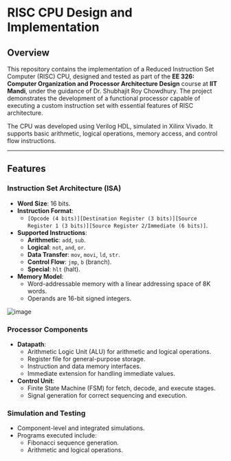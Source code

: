 # RISC CPU Design and Implementation

## Overview

This repository contains the implementation of a Reduced Instruction Set Computer (RISC) CPU, designed and tested as part of the **EE 326: Computer Organization and Processor Architecture Design** course at **IIT Mandi**, under the guidance of Dr. Shubhajit Roy Chowdhury. The project demonstrates the development of a functional processor capable of executing a custom instruction set with essential features of RISC architecture.

The CPU was developed using Verilog HDL, simulated in Xilinx Vivado. It supports basic arithmetic, logical operations, memory access, and control flow instructions.

---

## Features

### Instruction Set Architecture (ISA)
- **Word Size**: 16 bits.
- **Instruction Format**:
  - `[Opcode (4 bits)][Destination Register (3 bits)][Source Register 1 (3 bits)][Source Register 2/Immediate (6 bits)]`.
- **Supported Instructions**:
  - **Arithmetic**: `add`, `sub`.
  - **Logical**: `not`, `and`, `or`.
  - **Data Transfer**: `mov`, `movi`, `ld`, `str`.
  - **Control Flow**: `jmp`, `b` (branch).
  - **Special**: `hlt` (halt).
- **Memory Model**:
  - Word-addressable memory with a linear addressing space of 8K words.
  - Operands are 16-bit signed integers.

![image](https://github.com/user-attachments/assets/73cf92ca-e410-4247-a1ce-5343ab562d40)


### Processor Components
- **Datapath**:
  - Arithmetic Logic Unit (ALU) for arithmetic and logical operations.
  - Register file for general-purpose storage.
  - Instruction and data memory interfaces.
  - Immediate extension for handling immediate values.
- **Control Unit**:
  - Finite State Machine (FSM) for fetch, decode, and execute stages.
  - Signal generation for correct sequencing and execution.

### Simulation and Testing
- Component-level and integrated simulations.
- Programs executed include:
  - Fibonacci sequence generation.
  - Arithmetic and logical operations.

